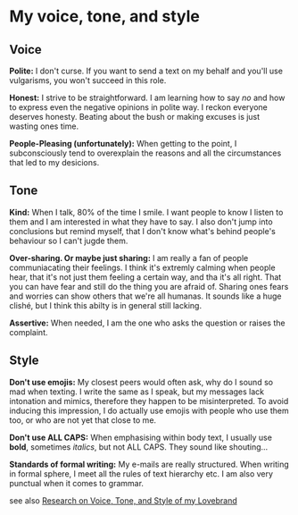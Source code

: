 # My voice, tone, and style 

## Voice

**Polite:** I don't curse. If you want to send a text on my behalf and you'll use vulgarisms, you won't succeed in this role.
  
**Honest:** I strive to be straightforward. I am learning how to say *no* and how to express even the negative opinions in polite way. I reckon everyone deserves honesty. Beating about the bush or making excuses is just wasting ones time.

**People-Pleasing (unfortunately):** When getting to the point, I subconsciously tend to overexplain the reasons and all the circumstances that led to my desicions. 

  <!-- The other side of my honesty is that I sometimes don't know the border line...I sometimes don't know how to serve the information in appropriate way -->

## Tone

**Kind:** When I talk, 80% of the time I smile. I want people to know I listen to them and I am interested in what they have to say. I also don't jump into conclusions but remind myself, that I don't know what's behind people's behaviour so I can't jugde them.

**Over-sharing. Or maybe just sharing:** I am really a fan of people communiacating their feelings. I think it's extremly calming when people hear, that it's not just them feeling a certain way, and tha it's all right. That you can have fear and still do the thing you are afraid of. Sharing ones fears and worries can show others that we're all humanas. It sounds like a huge clishé, but I think this abilty is in general still lacking.

**Assertive:** When needed, I am the one who asks the question or raises the complaint. 

## Style

**Don't use emojis:** My closest peers would often ask, why do I sound so mad when texting. I write the same as I speak, but my messages lack intonation and mimics, therefore they happen to be misinterpreted. To avoid inducing this impression, I do actually use emojis with people who use them too, or who are not yet that close to me.

**Don't use ALL CAPS:** When emphasising within body text, I usually use **bold**, sometimes *italics*, but not ALL CAPS. They sound like shouting...

**Standards of formal writing:** My e-mails are really structured. When writing in formal sphere, I meet all the rules of text hierarchy etc. I am also very punctual when it comes to grammar.

see also [Research on Voice, Tone, and Style of my Lovebrand](Patagonia.md)
